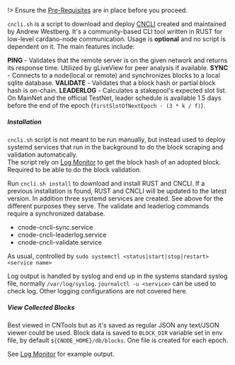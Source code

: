 !> Ensure the [Pre-Requisites](basics.md#pre-requisites) are in place before you proceed.

`cncli.sh` is a script to download and deploy [CNCLI](https://github.com/AndrewWestberg/cncli) created and maintained by Andrew Westberg. It's a community-based CLI tool written in RUST for low-level cardano-node communication. Usage is **optional** and no script is dependent on it. The main features include:

**PING**      - Validates that the remote server is on the given network and returns its response time. Utilized by gLiveView for peer analysis if available. 
**SYNC**      - Connects to a node(local or remote) and synchronizes blocks to a local sqlite database. 
**VALIDATE**  - Validates that a block hash or partial block hash is on-chain.
**LEADERLOG** - Calculates a stakepool's expected slot list. On MainNet and the official TestNet, leader schedule is available 1.5 days before the end of the epoch (`firstSlotOfNextEpoch - (3 * k / f)`).

##### Installation
`cncli.sh` script is not meant to be run manually, but instead used to deploy systemd services that run in the background to do the block scraping and validation automatically.  
The script rely on [Log Monitor](Scripts/logmonitor.md) to get the block hash of an adopted block. Required to be able to do the block validation.

Run `cncli.sh install` to download and install RUST and CNCLI. If a previous installation is found, RUST and CNCLI will be updated to the latest version.
In addition three systemd services are created. See above for the different purposes they serve. The validate and leaderlog commands require a synchronized database.

* cnode-cncli-sync.service
* cnode-cncli-leaderlog.service 
* cnode-cncli-validate.service

As usual, controlled by `sudo systemctl <status|start|stop|restart> <service name>`

Log output is handled by syslog and end up in the systems standard syslog file, normally `/var/log/syslog`. `journalctl -u <service>` can be used to check log. Other logging configurations are not covered here. 

##### View Collected Blocks
Best viewed in CNTools but as it's saved as regular JSON any text/JSON viewer could be used. Block data is saved to `BLOCK_DIR` variable set in env file, by default `${CNODE_HOME}/db/blocks`. One file is created for each epoch. 

See [Log Monitor](Scripts/logmonitor.md) for example output.